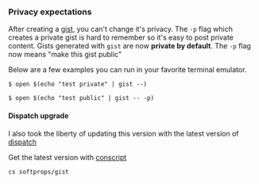 ### Privacy expectations

After creating a [gist][gist], you can't change it's privacy. The `-p` flag which creates a private gist is hard to remember so it's easy to post private content. Gists generated with `gist` are now __private by default__. The `-p` flag now means "make this gist public"

Below are a few examples you can run in your favorite terminal emulator.

    $ open $(echo "test private" | gist --)

    $ open $(echo "test public" | gist -- -p)

#### Dispatch upgrade

I also took the liberty of updating this version with the latest version of [dispatch][dp]

Get the latest version with [conscript][cs]

    cs softprops/gist

[gist]: https://gist.github.com/
[cs]: https://github.com/n8han/conscript#readme
[dp]: http://ls.implicit.ly/dispatch/reboot#dispatch-lift-json
